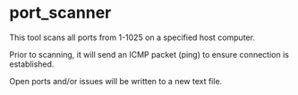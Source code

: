 # port_scanner

This tool scans all ports from 1-1025 on a specified host computer. 

Prior to scanning, it will send an ICMP packet (ping) to ensure connection is established. 

Open ports and/or issues will be written to a new text file. 
